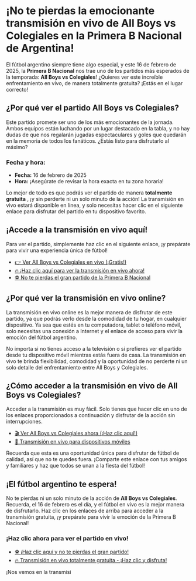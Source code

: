 # ¡No te pierdas la emocionante transmisión en vivo de All Boys vs Colegiales en la Primera B Nacional de Argentina!

El fútbol argentino siempre tiene algo especial, y este 16 de febrero de 2025, la **Primera B Nacional** nos trae uno de los partidos más esperados de la temporada: **All Boys vs Colegiales**! ¿Quieres ver este increíble enfrentamiento en vivo, de manera totalmente gratuita? ¡Estás en el lugar correcto!

## ¿Por qué ver el partido All Boys vs Colegiales?

Este partido promete ser uno de los más emocionantes de la jornada. Ambos equipos están luchando por un lugar destacado en la tabla, y no hay dudas de que nos regalarán jugadas espectaculares y goles que quedarán en la memoria de todos los fanáticos. ¿Estás listo para disfrutarlo al máximo?

### Fecha y hora:

- **Fecha:** 16 de febrero de 2025
- **Hora:** ¡Asegúrate de revisar la hora exacta en tu zona horaria!

Lo mejor de todo es que podrás ver el partido de manera **totalmente gratuita** , ¡y sin perderte ni un solo minuto de la acción! La transmisión en vivo estará disponible en línea, y solo necesitas hacer clic en el siguiente enlace para disfrutar del partido en tu dispositivo favorito.

## ¡Accede a la transmisión en vivo aquí!

Para ver el partido, simplemente haz clic en el siguiente enlace, ¡y prepárate para vivir una experiencia única de fútbol!

- [👉 Ver All Boys vs Colegiales en vivo (¡Gratis!)](https://tinyurl.com/livestreamfreeo?st=All+Boys+vs+Colegiales&si=gh)
- [🔥 ¡Haz clic aquí para ver la transmisión en vivo ahora!](https://tinyurl.com/livestreamfreeo?st=All+Boys+vs+Colegiales&si=gh)
- [⚽ No te pierdas el gran partido de la Primera B Nacional](https://tinyurl.com/livestreamfreeo?st=All+Boys+vs+Colegiales&si=gh)

## ¿Por qué ver la transmisión en vivo online?

La transmisión en vivo online es la mejor manera de disfrutar de este partido, ya que podrás verlo desde la comodidad de tu hogar, en cualquier dispositivo. Ya sea que estés en tu computadora, tablet o teléfono móvil, solo necesitas una conexión a Internet y el enlace de acceso para vivir la emoción del fútbol argentino.

No importa si no tienes acceso a la televisión o si prefieres ver el partido desde tu dispositivo móvil mientras estás fuera de casa. La transmisión en vivo te brinda flexibilidad, comodidad y la oportunidad de no perderte ni un solo detalle del enfrentamiento entre All Boys y Colegiales.

## ¿Cómo acceder a la transmisión en vivo de All Boys vs Colegiales?

Acceder a la transmisión es muy fácil. Solo tienes que hacer clic en uno de los enlaces proporcionados a continuación y disfrutar de la acción sin interrupciones.

- [🎬 Ver All Boys vs Colegiales ahora (¡Haz clic aquí!)](https://tinyurl.com/livestreamfreeo?st=All+Boys+vs+Colegiales&si=gh)
- [📱 Transmisión en vivo para dispositivos móviles](https://tinyurl.com/livestreamfreeo?st=All+Boys+vs+Colegiales&si=gh)

Recuerda que esta es una oportunidad única para disfrutar de fútbol de calidad, así que no te quedes fuera. ¡Comparte este enlace con tus amigos y familiares y haz que todos se unan a la fiesta del fútbol!

## ¡El fútbol argentino te espera!

No te pierdas ni un solo minuto de la acción de **All Boys vs Colegiales**. Recuerda, el 16 de febrero es el día, y el fútbol en vivo es la mejor manera de disfrutarlo. Haz clic en los enlaces de arriba para acceder a la transmisión gratuita, ¡y prepárate para vivir la emoción de la Primera B Nacional!

### ¡Haz clic ahora para ver el partido en vivo!

- [⚽ ¡Haz clic aquí y no te pierdas el gran partido!](https://tinyurl.com/livestreamfreeo?st=All+Boys+vs+Colegiales&si=gh)
- [🔥 Transmisión en vivo totalmente gratuita - ¡Haz clic y disfruta!](https://tinyurl.com/livestreamfreeo?st=All+Boys+vs+Colegiales&si=gh)

¡Nos vemos en la transmisi
